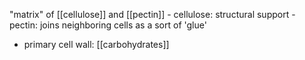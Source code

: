 "matrix" of [[cellulose]] and [[pectin]]
	- cellulose: structural support
	- pectin: joins neighboring cells as a sort of 'glue'
- primary cell wall: [[carbohydrates]]
